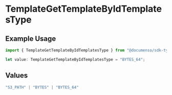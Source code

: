# TemplateGetTemplateByIdTemplatesType

## Example Usage

```typescript
import { TemplateGetTemplateByIdTemplatesType } from "@documenso/sdk-typescript/models/operations";

let value: TemplateGetTemplateByIdTemplatesType = "BYTES_64";
```

## Values

```typescript
"S3_PATH" | "BYTES" | "BYTES_64"
```